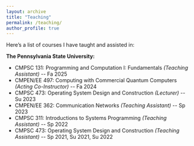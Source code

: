 ```yaml
---
layout: archive
title: "Teaching"
permalink: /teaching/
author_profile: true
---
```


Here’s a list of courses I have taught and assisted in:

**The Pennsylvania State University:**
  * CMPSC 131: Programming and Computation I: Fundamentals _(Teaching Assistant)_ -- Fa 2025
  * CMPEN/EE 497: Computing with Commercial Quantum Computers _(Acting Co-Instructor)_ -- Fa 2024
  * CMPSC 473: Operating System Design and Construction _(Lecturer)_ -- Su 2023
  * CMPEN/EE 362: Communication Networks _(Teaching Assistant)_ -- Sp 2023
  * CMPSC 311: Introductions to Systems Programming _(Teaching Assistant)_ -- Sp 2022
  * CMPSC 473: Operating System Design and Construction _(Teaching Assistant)_ -- Sp 2021, Su 2021, Su 2022
